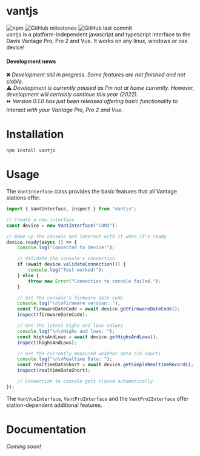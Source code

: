 # vantjs

![npm](https://img.shields.io/npm/v/vantjs) ![GitHub milestones](https://img.shields.io/github/milestones/all/harrydehix/vantjs) ![GitHub last commit](https://img.shields.io/github/last-commit/harrydehix/vantjs)<br>
vantjs is a platform-independent javascript and typescript interface to the Davis Vantage Pro, Pro 2 and Vue. It works on any linux, windows or osx device!

#### Development news

❌ _Development still in progress. Some features are not finished and not stable._ <br>
⚠ _Development is currently paused as I'm not at home currently. However, development will certainly continue this year (2022)._ <br>
⏩ _Version 0.1.0 has just been released offering basic functionality to interact with your Vantage Pro, Pro 2 and Vue._

# Installation

```
npm install vantjs
```

# Usage

The `VantInterface` class provides the basic features that all Vantage stations offer.

```typescript
import { VantInterface, inspect } from "vantjs";

// Create a new interface
const device = new VantInterface("COM3");

// Wake up the console and interact with it when it's ready
device.ready(async () => {
    console.log("Connected to device!");

    // Validate the console's connection
    if (await device.validateConnection()) {
        console.log("Test worked!");
    } else {
        throw new Error("Connection to console failed.");
    }

    // Get the console's firmware date code
    console.log("\n\nFirmware version: ");
    const firmwareDateCode = await device.getFirmwareDateCode();
    inspect(firmwareDateCode);

    // Get the latest highs and lows values
    console.log("\n\nHighs and lows: ");
    const highsAndLows = await device.getHighsAndLows();
    inspect(highsAndLows);

    // Get the currently measured weather data (in short)
    console.log("\n\nRealtime Data: ");
    const realtimeDataShort = await device.getSimpleRealtimeRecord();
    inspect(realtimeDataShort);

    // Connection to console gets closed automatically
});
```

The `VantVueInterface`, `VantProInterface` and the `VantPro2Interface` offer station-dependent additional features.

# Documentation

_Coming soon!_
